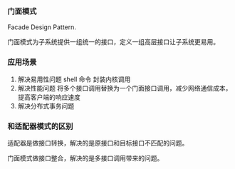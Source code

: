 ### 门面模式

Facade Design Pattern.

门面模式为子系统提供一组统一的接口，定义一组高层接口让子系统更易用。



### 应用场景

1. 解决易用性问题 shell 命令 封装内核调用
2. 解决性能问题 将多个接口调用替换为一个门面接口调用，减少网络通信成本，提高客户端的响应速度
3. 解决分布式事务问题 



### 和适配器模式的区别

适配器是做接口转换，解决的是原接口和目标接口不匹配的问题。 

门面模式做接口整合，解决的是多接口调用带来的问题。